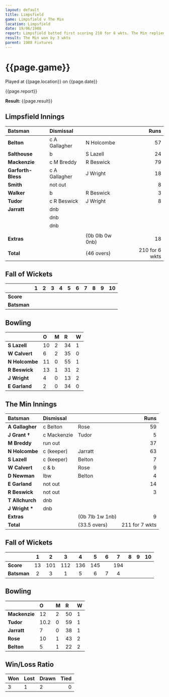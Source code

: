 ```yaml
---
layout: default
title: Limpsfield
game: Limpsfield v The Min
location: Limpsfield
date: 19/06/1988
report: Limpsfield batted first scoring 210 for 6 wkts. The Min replied with 211 for 7 wkts
result: The Min won by 3 wkts
parent: 1988 Fixtures
---
```


# {{page.game}}

Played at {{page.location}} on {{page.date}}

{{page.report}}

**Result:** {{page.result}}

## Limpsfield Innings

| Batsman | Dismissal |  | Runs |
|:---|:---|---|---:|
| **Belton** | c A Gallagher | N Holcombe | 57 | 
| **Salthouse** | b | S Lazell | 24 | 
| **Mackenzie** | c M Breddy | R Beswick | 79 | 
| **Garforth-Bless** | c A Gallagher | J Wright | 18 | 
| **Smith** | not out |  | 8 | 
| **Walker** | b | R Beswick | 3 |
| **Tudor** | c R Beswick | J Wright | 8 | 
| **Jarratt** | dnb |  |  |
| | dnb |  |  | 
| | dnb |  |  | 
|  |  |  |  |
| **Extras** | | (0b 0lb 0w 0nb) | 18 | 
| **Total** | | (46 overs) | 210 for 6 wkts | 

## Fall of Wickets

| | 1 | 2 | 3 | 4 | 5 | 6 | 7 | 8 | 9 | 10 |
|---|:---:|:---:|:---:|:---:|:---:|:---:|:---:|:---:|:---:|:---:|
| **Score** |  |  |  |  |  |  |  |  |  |  |
| **Batsman** |  |  |  |  |  |  |  |  |  |  |

## Bowling

| | O | M | R | W |
|---|:---|:---|:---|:---|
| **S Lazell** | 10 | 2 | 34 | 1 | 
| **W Calvert** | 6 | 2 | 35 | 0 | 
| **N Holcombe** | 11 | 0 | 55 | 1 | 
| **R Beswick** | 13 | 1 | 31 | 2 | 
| **J Wright** | 4 | 0 | 13 | 2 |
| **E Garland** | 2 | 0 | 34 | 0 |

## The Min Innings

| Batsman | Dismissal |  | Runs |
|:---|:---|---|---:|
| **A Gallagher** | c Belton | Rose | 59 | 
| **J Grant &#8224;** | c Mackenzie | Tudor | 5 | 
| **M Breddy** | run out |  | 37 | 
| **N Holcombe** | c (keeper) | Jarratt | 63 | 
| **S Lazell** | c (keeper)  | Belton | 7 | 
| **W Calvert** | c & b | Rose | 9 | 
| **D Newman** | lbw | Belton | 4 | 
| **E Garland** | not out |  | 14 | 
| **R Beswick** | not out |  | 3 | 
| **T Allchurch** | dnb |  |  | 
| **J Wright &#42;** | dnb |  |  | 
| **Extras** | | (0b 7lb 1w 1nb) | 9 | 
| **Total** | | (33.5 overs) | 211 for 7 wkts | 

## Fall of Wickets

| | 1 | 2 | 3 | 4 | 5 | 6 | 7 | 8 | 9 | 10 |
|---|:---:|:---:|:---:|:---:|:---:|:---:|:---:|:---:|:---:|:---:|
| **Score** | 13 | 101 | 112 | 136 | 145 |  | 194 |  |  |  | 
| **Batsman** | 2 | 3 | 1 | 5 | 6 | 7 | 4 |  |  |  | 

## Bowling

| | O | M | R | W |
|---|:---|:---|:---|:---|
| **Mackenzie** | 12 | 2 | 50 | 1 | 
| **Tudor** | 10.2 | 0 | 59 | 1 | 
| **Jarratt** | 7 | 0 | 38 | 1 | 
| **Rose** | 10 | 1 | 43 | 2 | 
| **Belton** | 5 | 1 | 22 | 2 | 

## Win/Loss Ratio

| Won | Lost | Drawn | Tied |
|:---|:---|:---|---:|
| 3 | 1 | 2 | 0 |